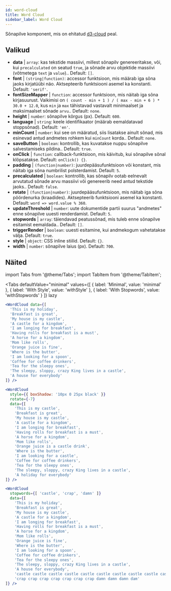 ```yaml
---
id: word-cloud 
title: Word Cloud
sidebar_label: Word Cloud
---
```


Sõnapilve komponent, mis on ehitatud [d3-cloud](https://github.com/jasondavies/d3-cloud) peal.

## Valikud

* __data__ | `array`: kas tekstide massiivi, millest sõnapilv genereeritakse, või, kui `precalculated` on seatud `true`, ja sõnade arvu objektide massiivi (võtmetega `text` ja `value`).. Default: `[]`.
* __font__ | `(string|function)`: accessor funktsioon, mis määrab iga sõna jaoks kirjatüübi näo. Aktsepteerib funktsiooni asemel ka konstanti. Default: `'serif'`.
* __fontSizeMapper__ | `function`: accessor funktsioon, mis näitab iga sõna kirjasuurust. Vaikimisi on `( count - min + 1 ) / ( max - min + 6 ) * 30.0 + 12.0`, kus `min` ja `max` tähistavad vastavalt minimaalset ja maksimaalset sõnade `arvu`.. Default: `none`.
* __height__ | `number`: sõnapilve kõrgus (px). Default: `600`.
* __language__ | `string`: keele identifikaator (määrab eemaldatavad stoppsõnad). Default: `'en'`.
* __minCount__ | `number`: kui see on määratud, siis lisatakse ainult sõnad, mis esinevad antud andmetes rohkem kui `minCount` korda.. Default: `none`.
* __saveButton__ | `boolean`: kontrollib, kas kuvatakse nuppu sõnapilve salvestamiseks pildina.. Default: `true`.
* __onClick__ | `function`: callback-funktsioon, mis käivitub, kui sõnapilve sõnal klõpsatakse. Default: `onClick() {}`.
* __padding__ | `(function|number)`: juurdepääsufunktsioon või konstant, mis näitab iga sõna numbrilist polsterdamist. Default: `5`.
* __precalculated__ | `boolean`: kontrollib, kas sõnapilv ootab eelnevalt arvutatud sõnade arvu massiivi või genereerib need antud tekstide jaoks.. Default: `false`.
* __rotate__ | `(function|number)`: juurdepääsufunktsioon, mis näitab iga sõna pöördenurka (kraadides). Aktsepteerib funktsiooni asemel ka konstanti. Default: `word => word.value % 360`.
* __updateThreshold__ | `number`: uute dokumentide partii suurus "andmetes" enne sõnapilve uuesti renderdamist. Default: `5`.
* __stopwords__ | `array`: täiendavad peatussõnad, mis tuleb enne sõnapilve esitamist eemaldada.. Default: `[]`.
* __triggerRender__ | `boolean`: uuesti esitamine, kui andmekogum vahetatakse välja. Default: `true`.
* __style__ | `object`: CSS inline stiilid. Default: `{}`.
* __width__ | `number`: sõnapilve laius (px). Default: `700`.


## Näited

import Tabs from '@theme/Tabs';
import TabItem from '@theme/TabItem';

<Tabs
    defaultValue="minimal"
    values={[
        { label: 'Minimal', value: 'minimal' },
        { label: 'With Style', value: 'withStyle' },
        { label: 'With Stopwords', value: 'withStopwords' }
    ]}
    lazy
>

<TabItem value="minimal">

```jsx live
<WordCloud data={[
  'This is my holiday', 
  'Breakfast is great', 
  'My house is my castle', 
  'A castle for a kingdom', 
  'I am longing for breakfast',
  'Having rolls for breakfast is a must',
  'A horse for a kingdom',
  'Mom like rolls',
  'Orange juice is fine',
  'Where is the butter',
  'I am looking for a spoon',
  'Coffee for coffee drinkers',
  'Tea for the sleepy ones',
  'The sleepy, sloppy, crazy King lives in a castle',
  'A house for everybody'
]} />
```
</TabItem>

<TabItem value="withStyle">

```jsx live
<WordCloud 
  style={{ boxShadow: '10px 0 25px black' }}
  rotate={-7}
  data={[
    'This is my castle', 
    'Breakfast is great', 
    'My house is my castle', 
    'A castle for a kingdom', 
    'I am longing for breakfast',
    'Having rolls for breakfast is a must',
    'A horse for a kingdom',
    'Mom like rolls',
    'Orange juice is a castle drink',
    'Where is the butter',
    'I am looking for a castle',
    'Coffee for coffee drinkers',
    'Tea for the sleepy ones',
    'The sleepy, sloppy, crazy King lives in a castle',
    'A holiday for everybody'
]} />
```
</TabItem>

<TabItem value="withStopwords">

```jsx live
<WordCloud 
  stopwords={[ 'castle', 'crap', 'damn' ]}
  data={[
    'This is my holiday', 
    'Breakfast is great', 
    'My house is my castle', 
    'A castle for a kingdom', 
    'I am longing for breakfast',
    'Having rolls for breakfast is a must',
    'A horse for a kingdom',
    'Mom like rolls',
    'Orange juice is fine',
    'Where is the butter',
    'I am looking for a spoon',
    'Coffee for coffee drinkers',
    'Tea for the sleepy ones',
    'The sleepy, sloppy, crazy King lives in a castle',
    'A house for everybody',
    'castle castle castle castle castle castle castle castle castle castle',
    'crap crap crap crap crap crap crap damn damn damn dam'
]} />
```

</TabItem>

</Tabs>
